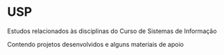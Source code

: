 # USP

Estudos relacionados às disciplinas do Curso de Sistemas de Informação

Contendo projetos desenvolvidos e alguns materiais de apoio
